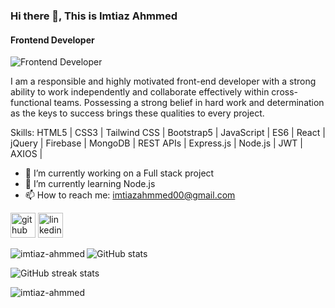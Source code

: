 ### Hi there 👋, This is Imtiaz Ahmmed
####  Frontend Developer
![ Frontend Developer](https://i.ibb.co/Qf5bh8J/banner.png)

I am a responsible and highly motivated front-end developer with a strong ability to work independently and collaborate effectively within cross-functional teams. Possessing a strong belief in hard work and determination as the keys to success brings these 
qualities to every project.

Skills: HTML5 | CSS3 | Tailwind CSS | Bootstrap5 | JavaScript | ES6 | React |  jQuery | Firebase | MongoDB | REST APIs | Express.js | Node.js | JWT | AXIOS |

- 🔭 I’m currently working on a Full stack project 
- 🌱 I’m currently learning Node.js  
- 📫 How to reach me: imtiazahmmed00@gmail.com  


[<img src='https://cdn.jsdelivr.net/npm/simple-icons@3.0.1/icons/github.svg' alt='github' height='40'>](https://github.com/imtiaz-ahmmed)  [<img src='https://cdn.jsdelivr.net/npm/simple-icons@3.0.1/icons/linkedin.svg' alt='linkedin' height='40'>](https://www.linkedin.com/in/imtiaz-ahmmed/)  

<p><img align="left" src="https://github-readme-stats.vercel.app/api/top-langs?username=imtiaz-ahmmed&show_icons=true&locale=en&layout=compact" alt="imtiaz-ahmmed" /></p>

![GitHub stats](https://github-readme-stats.vercel.app/api?username=imtiaz-ahmmed&show_icons=true)  

![GitHub streak stats](https://streak-stats.demolab.com/?user=imtiaz-ahmmed)  



<p align="left"> <img src="https://komarev.com/ghpvc/?username=imtiaz-ahmmed&label=Profile%20views&color=0e75b6&style=flat" alt="imtiaz-ahmmed" /> </p>
